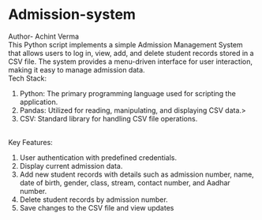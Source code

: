 # Admission-system
Author- Achint Verma
<br>
This Python script implements a simple Admission Management System that allows users to log in, view, add, and delete student records stored in a CSV file. The system provides a menu-driven interface for user interaction, making it easy to manage admission data.
<br>
Tech Stack:
<ol>
  <li>Python: The primary programming language used for scripting the application.</li>
  <li>Pandas: Utilized for reading, manipulating, and displaying CSV data.></li>
  <li>CSV: Standard library for handling CSV file operations.</li>
</ol>
<br>
Key Features:
<ol>
  <li>User authentication with predefined credentials.</li>
  <li>Display current admission data.</li>
  <li>Add new student records with details such as admission number, name, date of birth, gender, class, stream, contact number, and Aadhar number.</li>
  <li>Delete student records by admission number.</li>
  <li>Save changes to the CSV file and view updates</li>
</ol>

